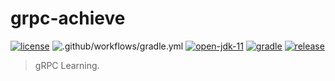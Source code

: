 # grpc-achieve

[![license](https://img.shields.io/badge/License-MIT-green.svg?style=flat&logo=github)](https://www.mit-license.org/)
![.github/workflows/gradle.yml](https://github.com/aaric/grpc-achieve/workflows/.github/workflows/gradle.yml/badge.svg)
[![open-jdk-11](https://img.shields.io/badge/OpenJDK-11-brightgreen.svg?style=flat&logo=java)](http://openjdk.java.net)
[![gradle](https://img.shields.io/badge/Gradle-5.6.2-brightgreen.svg?style=flat&logo=gradle)](https://gradle.org)
[![release](https://img.shields.io/badge/Version-0.1.0-blue.svg)](https://github.com/aaric/grpc-achieve/releases)

> gRPC Learning.
